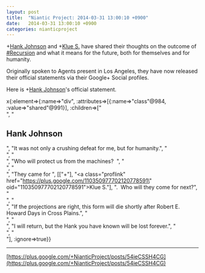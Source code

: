 ```yaml
---
layout: post
title:  "Niantic Project: 2014-03-31 13:00:10 +0900"
date:   2014-03-31 13:00:10 +0900
categories: nianticproject
---
```

+[Hank Johnson](https://plus.google.com/117792105926525258257 "") and +[Klue S.](https://plus.google.com/110350977702120778591 "") have shared their thoughts on the outcome of [#Recursion](https://plus.google.com/s/%23Recursion "") and what it means for the future, both for themselves and for humanity. 

Originally spoken to Agents present in Los Angeles, they have now released their official statements via their Google+ Social profiles.

Here is +[Hank Johnson](https://plus.google.com/117792105926525258257 "")'s official statement.

x{:element=>{:name=>"div", :attributes=>[{:name=>"class"@984, :value=>"shared"@991}], :children=>["<br />", "<h2>Hank Johnson</h2>", "It was not only a crushing defeat for me, but for humanity.", "<br />", "<br />", "Who will protect us from the machines?  ", "<br />", "<br />", "They came for ", [["+"], "<a class=\"proflink\" href=\"https://plus.google.com/110350977702120778591\" oid=\"110350977702120778591\">Klue S.</a>"], ".  Who will they come for next?", "<br />", "<br />", "If the projections are right, this form will die shortly after Robert E. Howard Days in Cross Plains.", "<br />", "<br />", "I will return, but the Hank you have known will be lost forever.", "<br />", "<br />"], :ignore=>true}}
- - -
[https://plus.google.com/+NianticProject/posts/54ieCSSH4CG](https://plus.google.com/+NianticProject/posts/54ieCSSH4CG)
